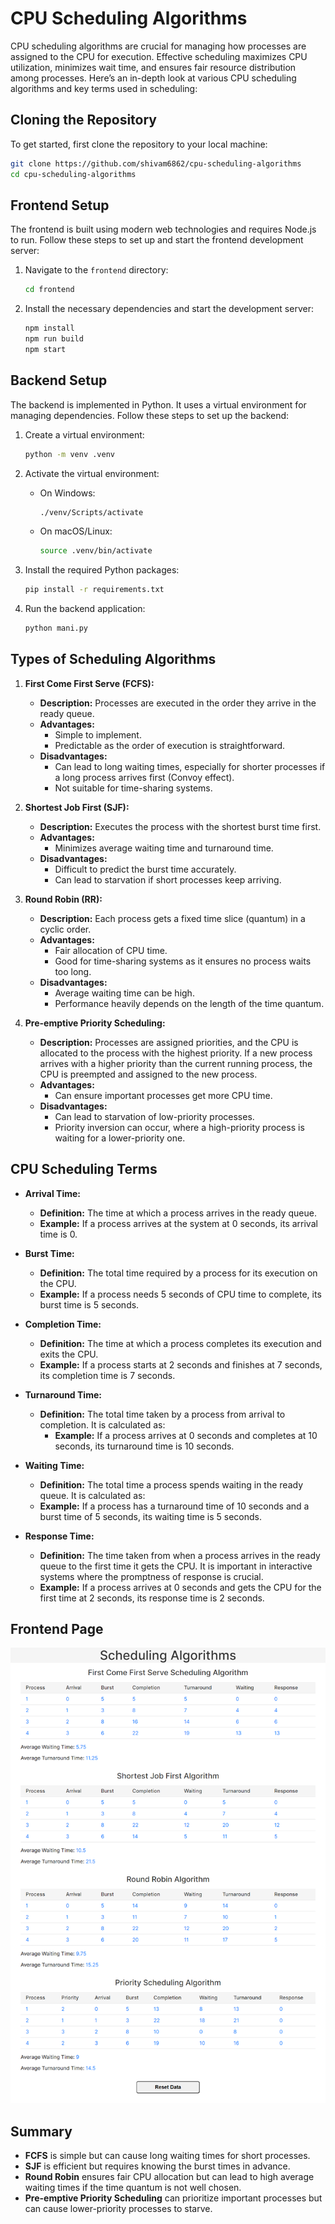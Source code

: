 # CPU Scheduling Algorithms

CPU scheduling algorithms are crucial for managing how processes are assigned to the CPU for execution. Effective scheduling maximizes CPU utilization, minimizes wait time, and ensures fair resource distribution among processes. Here’s an in-depth look at various CPU scheduling algorithms and key terms used in scheduling:

## Cloning the Repository

To get started, first clone the repository to your local machine:

```bash
git clone https://github.com/shivam6862/cpu-scheduling-algorithms
cd cpu-scheduling-algorithms
```

## Frontend Setup

The frontend is built using modern web technologies and requires Node.js to run. Follow these steps to set up and start the frontend development server:

1. Navigate to the `frontend` directory:

   ```bash
   cd frontend
   ```

2. Install the necessary dependencies and start the development server:
   ```bash
   npm install
   npm run build
   npm start
   ```

## Backend Setup

The backend is implemented in Python. It uses a virtual environment for managing dependencies. Follow these steps to set up the backend:

1. Create a virtual environment:

   ```bash
   python -m venv .venv
   ```

2. Activate the virtual environment:

   - On Windows:

     ```bash
     ./venv/Scripts/activate
     ```

   - On macOS/Linux:
     ```bash
     source .venv/bin/activate
     ```

3. Install the required Python packages:

   ```bash
   pip install -r requirements.txt
   ```

4. Run the backend application:
   ```bash
   python mani.py
   ```

## Types of Scheduling Algorithms

1. **First Come First Serve (FCFS):**

   - **Description:** Processes are executed in the order they arrive in the ready queue.
   - **Advantages:**
     - Simple to implement.
     - Predictable as the order of execution is straightforward.
   - **Disadvantages:**
     - Can lead to long waiting times, especially for shorter processes if a long process arrives first (Convoy effect).
     - Not suitable for time-sharing systems.

2. **Shortest Job First (SJF):**

   - **Description:** Executes the process with the shortest burst time first.
   - **Advantages:**
     - Minimizes average waiting time and turnaround time.
   - **Disadvantages:**
     - Difficult to predict the burst time accurately.
     - Can lead to starvation if short processes keep arriving.

3. **Round Robin (RR):**

   - **Description:** Each process gets a fixed time slice (quantum) in a cyclic order.
   - **Advantages:**
     - Fair allocation of CPU time.
     - Good for time-sharing systems as it ensures no process waits too long.
   - **Disadvantages:**
     - Average waiting time can be high.
     - Performance heavily depends on the length of the time quantum.

4. **Pre-emptive Priority Scheduling:**
   - **Description:** Processes are assigned priorities, and the CPU is allocated to the process with the highest priority. If a new process arrives with a higher priority than the current running process, the CPU is preempted and assigned to the new process.
   - **Advantages:**
     - Can ensure important processes get more CPU time.
   - **Disadvantages:**
     - Can lead to starvation of low-priority processes.
     - Priority inversion can occur, where a high-priority process is waiting for a lower-priority one.

## CPU Scheduling Terms

- **Arrival Time:**

  - **Definition:** The time at which a process arrives in the ready queue.
  - **Example:** If a process arrives at the system at 0 seconds, its arrival time is 0.

- **Burst Time:**

  - **Definition:** The total time required by a process for its execution on the CPU.
  - **Example:** If a process needs 5 seconds of CPU time to complete, its burst time is 5 seconds.

- **Completion Time:**

  - **Definition:** The time at which a process completes its execution and exits the CPU.
  - **Example:** If a process starts at 2 seconds and finishes at 7 seconds, its completion time is 7 seconds.

- **Turnaround Time:**

  - **Definition:** The total time taken by a process from arrival to completion. It is calculated as:
    - **Example:** If a process arrives at 0 seconds and completes at 10 seconds, its turnaround time is 10 seconds.

- **Waiting Time:**

  - **Definition:** The total time a process spends waiting in the ready queue. It is calculated as:
  - **Example:** If a process has a turnaround time of 10 seconds and a burst time of 5 seconds, its waiting time is 5 seconds.

- **Response Time:**
  - **Definition:** The time taken from when a process arrives in the ready queue to the first time it gets the CPU. It is important in interactive systems where the promptness of response is crucial.
  - **Example:** If a process arrives at 0 seconds and gets the CPU for the first time at 2 seconds, its response time is 2 seconds.

## Frontend Page

![image.png](/image.png)

## Summary

- **FCFS** is simple but can cause long waiting times for short processes.
- **SJF** is efficient but requires knowing the burst times in advance.
- **Round Robin** ensures fair CPU allocation but can lead to high average waiting times if the time quantum is not well chosen.
- **Pre-emptive Priority Scheduling** can prioritize important processes but can cause lower-priority processes to starve.
